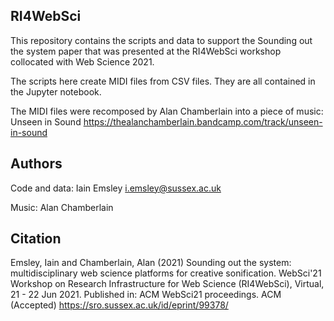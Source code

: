 ## RI4WebSci

This repository contains the scripts and data to support the Sounding out the system paper that was presented at the RI4WebSci workshop collocated with Web Science 2021. 

The scripts here create MIDI files from CSV files. They are all contained in the Jupyter notebook.

The MIDI files were recomposed by Alan Chamberlain into a piece of music: Unseen in Sound https://thealanchamberlain.bandcamp.com/track/unseen-in-sound

## Authors

Code and data:  Iain Emsley <i.emsley@sussex.ac.uk>

Music:  Alan Chamberlain 

## Citation

Emsley, Iain and Chamberlain, Alan (2021) Sounding out the system: multidisciplinary web science platforms for creative sonification. WebSci'21 Workshop on Research Infrastructure for Web Science (RI4WebSci), Virtual, 21 - 22 Jun 2021. Published in: ACM WebSci21 proceedings. ACM (Accepted) 
https://sro.sussex.ac.uk/id/eprint/99378/
